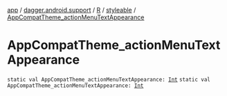 [app](../../../index.md) / [dagger.android.support](../../index.md) / [R](../index.md) / [styleable](index.md) / [AppCompatTheme_actionMenuTextAppearance](./-app-compat-theme_action-menu-text-appearance.md)

# AppCompatTheme_actionMenuTextAppearance

`static val AppCompatTheme_actionMenuTextAppearance: `[`Int`](https://kotlinlang.org/api/latest/jvm/stdlib/kotlin/-int/index.html)
`static val AppCompatTheme_actionMenuTextAppearance: `[`Int`](https://kotlinlang.org/api/latest/jvm/stdlib/kotlin/-int/index.html)